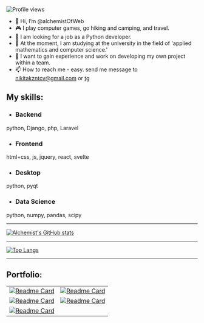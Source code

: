 ![Profile views](https://komarev.com/ghpvc/?username=alchemistOfWeb)

- 👋 Hi, I’m @alchemistOfWeb
- 🎮 I play computer games, go hiking and camping, and travel.
- 👀 I am looking for a job as a Python developer.
- 🌱 At the moment, I am studying at the university in the field of 'applied mathematics and computer science.'
- 🎯 I want to gain experience and work on developing my own project within a team.
- 📫 How to reach me - easy. send me message to nikitakzntcv@gmail.com or [tg](https://t.me/Nikitas_ascendance)


## My skills:
- ### Backend
python, Django, php, Laravel
- ### Frontend
html+css, js, jquery, react, svelte
- ### Desktop 
python, pyqt
- ### Data Science
python, numpy, pandas, scipy

<hr>

[![Alchemist's GitHub stats](https://github-readme-stats.vercel.app/api?username=alchemistOfWeb&theme=dark&show_icons=true&include_all_commits=true&count_private=true&hide=prs)](https://github.com/alchemistOfWeb/github-readme-stats)

<hr>

[![Top Langs](https://github-readme-stats.vercel.app/api/top-langs/?username=alchemistOfWeb&layout=compact&theme=dark)](https://github.com/alchemistOfWeb/github-readme-stats)

<hr>
<h2> Portfolio: </h2>

| | |
| :--: | :--: |
|[![Readme Card](https://github-readme-stats.vercel.app/api/pin/?username=alchemistOfWeb&repo=solarSystemTour&theme=dark)](https://github.com/alchemistOfWeb/solarSystemTour) | [![Readme Card](https://github-readme-stats.vercel.app/api/pin/?username=alchemistOfWeb&repo=film_base&theme=dark)](https://github.com/alchemistOfWeb/film_base)|
[![Readme Card](https://github-readme-stats.vercel.app/api/pin/?username=alchemistOfWeb&repo=Kanban_board_bkend&theme=dark)](https://github.com/alchemistOfWeb/Kanban_board_bkend) | [![Readme Card](https://github-readme-stats.vercel.app/api/pin/?username=alchemistOfWeb&repo=checklist_service&theme=dark)](https://github.com/alchemistOfWeb/checklist_service)|
[![Readme Card](https://github-readme-stats.vercel.app/api/pin/?username=alchemistOfWeb&repo=opinion_scrapper_project&theme=dark)](https://github.com/alchemistOfWeb/opinion_scrapper_project)|

<!---
alchemistOfWeb/alchemistOfWeb is a ✨ special ✨ repository because its `README.md` (this file) appears on your GitHub profile.
You can click the Preview link to take a look at your changes.
🐋docker, 🧠neural networks
--->

